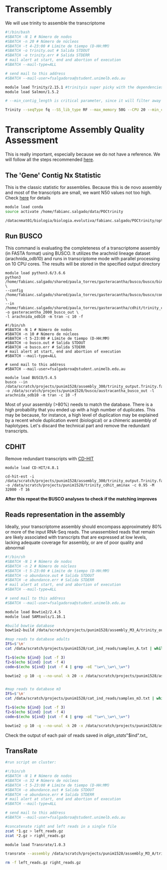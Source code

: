 # Transcriptome Assembly

We will use trinity to assemble the transcriptome

```bash
#!/bin/bash
#SBATCH -N 1 # Número de nodos
#SBATCH -n 20 # Número de núcleos
#SBATCH -t 4-23:00 # Límite de tiempo (D-HH:MM)
#SBATCH -o trinity.out # Salida STDOUT
#SBATCH -e trinity.err # Salida STDERR
# mail alert at start, end and abortion of execution
#SBATCH --mail-type=ALL

# send mail to this address
#SBATCH --mail-user=fsalgadoroa@student.unimelb.edu.au

module load Trinity/2.15.1 #trinityis super picky with the dependencies. Keep that in mind
module load Salmon/1.5.2

# --min_contig_length is critical parameter, since it will filter away many reads. For Austracantha I left --min_contig_length 300

Trinity --seqType fq --SS_lib_type RF --max_memory 50G --CPU 20 --min_contig_length 300 --left /data/gpfs/projects/punim1528/a_minax/reads/filtered_reads/clean_ready_to_assemble/*.1.gz  --right /data/gpfs/projects/punim1528/a_minax/reads/filtered_reads/clean_ready_to_assemble/*.2.gz --output /data/scratch/projects/punim1528/trinity_output --full_cleanup
```

# Transcriptome Assembly Quality Assessment

This is really important, especially because we do not have a reference. We will follow all the steps recommended [here](https://github.com/trinityrnaseq/trinityrnaseq/wiki/Transcriptome-Assembly-Quality-Assessment). 

## The 'Gene' Contig Nx Statistic

This is the classic statistic for assemblies. Because this is de novo assembly and most of the transcripts are small, we want N50 values not too high. Check [here](https://github.com/trinityrnaseq/trinityrnaseq/wiki/Transcriptome-Contig-Nx-and-ExN50-stats) for details

```bash
module load conda
source activate /home/fabianc.salgado/data/POCtrinity

/datacnmat01/biologia/biologia.evolutiva/fabianc.salgado/POCtrinity/opt/trinity-2.9.1/util/TrinityStats.pl /home/fabianc.salgado/shared/paula_torres/gasteracantha/trinity/trinity_without_2000/Trinity_2000.fasta
```

## Run BUSCO

This command is evaluating the completeness of a transcriptome assembly (in FASTA format) using BUSCO. It utilizes the arachnid lineage dataset (arachnida_odb10) and runs in transcriptome mode with parallel processing on 10 CPU cores. The results will be stored in the specified output directory
```
module load python3.6/3.6.6
python3 /home/fabianc.salgado/shared/paula_torres/gasteracantha/busco/busco/bin/busco \
--config /home/fabianc.salgado/shared/paula_torres/gasteracantha/busco/busco/config/config.ini \
--in /home/fabianc.salgado/shared/paula_torres/gasteracantha/cdhit/trinity_cdhit_2000.fasta -o gasteracantha_2000_busco_out \
-l arachnida_odb10 -m tran -c 10 -f

#!/bin/sh
#SBATCH -N 1 # Número de nodos
#SBATCH -n 10 # Número de núcleos
#SBATCH -t 5-23:00 # Límite de tiempo (D-HH:MM)       
#SBATCH -o busco.out # Salida STDOUT
#SBATCH -e busco.err # Salida STDERR
# mail alert at start, end and abortion of execution  
#SBATCH --mail-type=ALL

# send mail to this address
#SBATCH --mail-user=fsalgadoroa@student.unimelb.edu.au

module load BUSCO/5.4.5
busco --in /data/scratch/projects/punim1528/assembly_300/trinity_output.Trinity.fasta -o /data/scratch/projects/punim1528/busco/austracantha_busco_out -l arachnida_odb10 -m tran -c 10 -f

```

Most of your assembly (>80%) needs to match the database. There is a high probability that you ended up with a high number of duplicates. This may be because, for instance, a high level of duplication may be explained by a recent whole duplication event (biological) or a chimeric assembly of haplotypes. Let's discard the technical part and remove the redundant transcripts.

## CDHIT

Remove redundant transcripts with [CD-HIT](https://sites.google.com/view/cd-hit)

```
module load CD-HIT/4.8.1

cd-hit-est -i /data/scratch/projects/punim1528/assembly_300/trinity_output.Trinity.fasta -o /data/scratch/projects/punim1528/trinity_cdhit_aminax -c 0.95 -M 32000 -T 16
```

**After this repeat the BUSCO analyses to check if the matching improves**

## Reads representation in the assembly

Ideally, your transcriptome assembly should encompass approximately 80% or more of the input RNA-Seq reads. The unassembled reads that remain are likely associated with transcripts that are expressed at low levels, lacking adequate coverage for assembly, or are of poor quality and abnormal

```bash
#!/bin/sh
#SBATCH -N 1 # Número de nodos
#SBATCH -n 2 # Número de núcleos
#SBATCH -t 5-23:00 # Límite de tiempo (D-HH:MM)
#SBATCH -o abundance.out # Salida STDOUT
#SBATCH -e abundance.err # Salida STDERR
# mail alert at start, end and abortion of execution
#SBATCH --mail-type=ALL

# send mail to this address
#SBATCH --mail-user=fsalgadoroa@student.unimelb.edu.au

module load Bowtie2/2.4.5
module load SAMtools/1.16.1

#build bowtie database
bowtie2-build /data/scratch/projects/punim1528/assembly_M3_A/trinity_output.Trinity.fasta /data/scratch/projects/punim1528/assembly_M3_A/trans_M3_A.fna

#map reads to database adults
IFS=$'\n'
cat /data/scratch/projects/punim1528/cat_ind_reads/samples_A.txt | while read ind; do

f1=$(echo ${ind} |cut -f 3)
f2=$(echo ${ind} |cut -f 4)
code=$(echo ${ind} |cut -f 4 | grep -oE "\w+\_\w+\_\w+")

bowtie2 -p 10 -q --no-unal -k 20 -x /data/scratch/projects/punim1528/assembly_M3_A/trans_M3_A.fna -1 /data/scratch/projects/punim1528/cat_ind_reads/"$f1" -2 /data/scratch/projects/punim1528/cat_ind_reads/"$f2" 2> /data/scratch/projects/punim1528/assembly_M3_A/align_stats_"$code".txt | samtools view -@10 -Sb -o bowtie2.bam; done


#map reads to database m3
IFS=$'\n'
cat /data/scratch/projects/punim1528/cat_ind_reads/samples_m3.txt | while read ind; do

f1=$(echo ${ind} |cut -f 3)
f2=$(echo ${ind} |cut -f 4)
code=$(echo ${ind} |cut -f 4 | grep -oE "\w+\_\w+\_\w+")

bowtie2 -p 10 -q --no-unal -k 20 -x /data/scratch/projects/punim1528/assembly_M3_A/trans_M3_A.fna -1 /data/scratch/projects/punim1528/cat_ind_reads/"$f1" -2 /data/scratch/projects/punim1528/cat_ind_reads/"$f2" 2> /data/scratch/projects/punim1528/assembly_M3_A/align_stats_"$code".txt | samtools view -@10 -Sb -o bowtie2.bam; done
```

Check the output of each pair of reads saved in _align_stats_"$ind".txt_

## TransRate

```bash
#run script on cluster: 

#!/bin/sh
#SBATCH -N 1 # Número de nodos
#SBATCH -n 32 # Número de núcleos
#SBATCH -t 5-23:00 # Límite de tiempo (D-HH:MM)
#SBATCH -o abundance.out # Salida STDOUT
#SBATCH -e abundance.err # Salida STDERR
# mail alert at start, end and abortion of execution
#SBATCH --mail-type=ALL

# send mail to this address
#SBATCH --mail-user=fsalgadoroa@student.unimelb.edu.au

#concatenate right and left reads in a single file
zcat *1.gz > left_reads.gz
zcat *2.gz > right_reads.gz

module load Transrate/1.0.3

transrate --assembly /data/scratch/projects/punim1528/assembly_M3_A/trinity_cdhit_aminax_3M_A.fasta --left left_reads.gz --right right_reads.gz --threads 32

rm -f left_reads.gz right_reads.gz 


```

